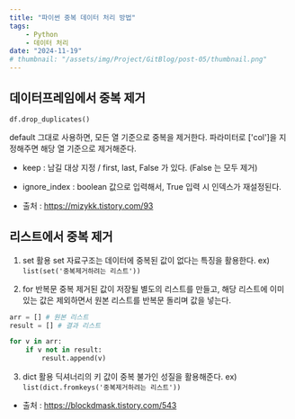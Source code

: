 ```yaml
---
title: "파이썬 중복 데이터 처리 방법"
tags:
    - Python
    - 데이터 처리
date: "2024-11-19"
# thumbnail: "/assets/img/Project/GitBlog/post-05/thumbnail.png"
---
```


## 데이터프레임에서 중복 제거

```
df.drop_duplicates()
```

default 그대로 사용하면, 모든 열 기준으로 중복을 제거한다.
파라미터로 ['col']을 지정해주면 해당 열 기준으로 제거해준다.
- keep : 남길 대상 지정 / first, last, False 가 있다. (False 는 모두 제거)
- ignore_index : boolean 값으로 입력해서, True 입력 시 인덱스가 재설정된다.

- 출처 : <https://mizykk.tistory.com/93>

## 리스트에서 중복 제거

1. set 활용
  set 자료구조는 데이터에 중복된 값이 없다는 특징을 활용한다.
  ex) `list(set('중복제거하려는 리스트'))`

2. for 반복문
  중복 제거된 값이 저장될 별도의 리스트를 만들고, 해당 리스트에 이미 있는 값은 제외하면서 원본 리스트를 반복문 돌리며 값을 넣는다.

  ```python
  arr = [] # 원본 리스트
  result = [] # 결과 리스트
  
  for v in arr:
      if v not in result:
          result.append(v)
  ```

3. dict 활용
  딕셔너리의 키 값이 중복 불가인 성질을 활용해준다.
  ex) `list(dict.fromkeys('중복제거하려는 리스트'))`

- 출처 : <https://blockdmask.tistory.com/543>